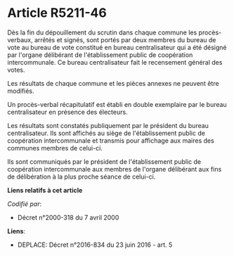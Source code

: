 # Article R5211-46

Dès la fin du dépouillement du scrutin dans chaque commune les procès-verbaux, arrêtés et signés, sont portés par deux
membres du bureau de vote au bureau de vote constitué en bureau centralisateur qui a été désigné par l'organe délibérant de
l'établissement public de coopération intercommunale. Ce bureau centralisateur fait le recensement général des votes.

Les résultats de chaque commune et les pièces annexes ne peuvent être modifiés.

Un procès-verbal récapitulatif est établi en double exemplaire par le bureau centralisateur en présence des électeurs.

Les résultats sont constatés publiquement par le président du bureau centralisateur. Ils sont affichés au siège de
l'établissement public de coopération intercommunale et transmis pour affichage aux maires des communes membres de celui-ci.

Ils sont communiqués par le président de l'établissement public de coopération intercommunale aux membres de l'organe
délibérant aux fins de délibération à la plus proche séance de celui-ci.

**Liens relatifs à cet article**

_Codifié par_:

  - Décret n°2000-318 du 7 avril 2000

**Liens**:

  - DEPLACE: Décret n°2016-834 du 23 juin 2016 - art. 5
